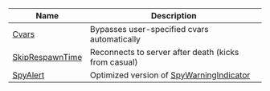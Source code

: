 Name | Description
--- | ---
[Cvars](Cvars.lua) | Bypasses user-specified cvars automatically
[SkipRespawnTime](SkipRespawnTime.lua) | Reconnects to server after death (kicks from casual)
[SpyAlert](SpyAlert.lua) | Optimized version of [SpyWarningIndicator](https://github.com/buymyself/lmaobox/blob/main/spy_warning.lua)


